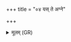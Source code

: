 +++
title = "०४ यस् ते अग्ने"

+++
<details><summary>मूलम् (GR)</summary>

यस् ते अग्ने सुमतिं मर्त्यो अक्षत  
सहसः सूनो ऽति स प्र शृण्वे ।  
इषं दधानो वहमानो अश्वैर्  
आ स द्युमाꣳ अमवान् भूषति द्यून् ॥
</details>